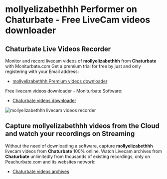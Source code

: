 # mollyelizabethhh Performer on Chaturbate - Free LiveCam videos downloader

## Chaturbate Live Videos Recorder

Monitor and record livecam videos of **mollyelizabethhh** from **Chaturbate** with Moniturbate.com
Get a premium trial for free by just and only registering with your Email address:
* [mollyelizabethhh Premium videos downloader](https://moniturbate.com/request-demo-licence-key.html)

Free livecam videos downloader - Moniturbate Software:
* [Chaturbate videos downloader](https://moniturbate.com/moniturbate-download-software.html)

![mollyelizabethhh livecam videos recorder](https://peachurnet.com/templates/moniturbate-software.png)


## Capture mollyelizabethhh videos from the Cloud and watch your recordings on Streaming

Without the need of downloading a software, capture **mollyelizabethhh** livecam videos from **Chaturbate** 100% online.
Watch Livecam archives from **Chaturbate** unlimitedly from thousands of existing recordings, only on Peachurbate.com and its websites network:
* [Chaturbate videos archives](https://peachurnet.com/)